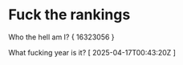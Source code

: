 # Fuck the rankings

Who the hell am I?
{ 16323056 }

What fucking year is it?
[ 2025-04-17T00:43:20Z ]
